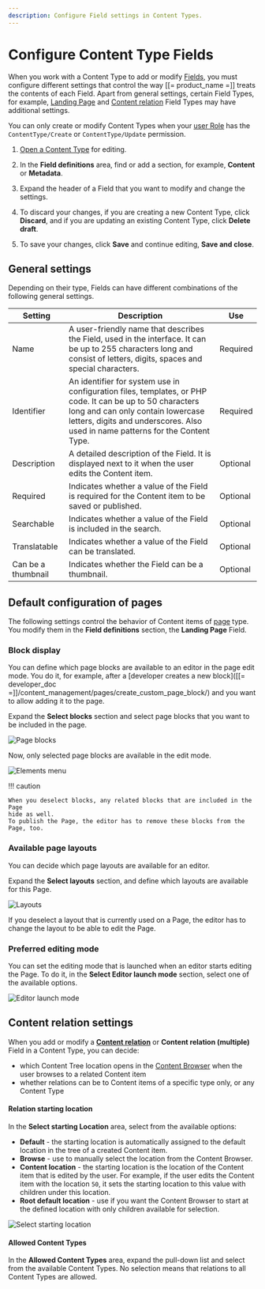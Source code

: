 ```yaml
---
description: Configure Field settings in Content Types.
---
```


# Configure Content Type Fields

When you work with a Content Type to add or modify [Fields](content_model.md#fields-and-field-types), 
you must configure different settings that control the way [[= product_name =]] 
treats the contents of each Field. Apart from general settings, certain Field Types, for example, [Landing Page](#default-configuration-of-pages) and [Content relation](#content-relation-settings) Field Types may have additional settings.

You can only create or modify Content Types when your [user Role](../permission_management/work_with_permissions.md) has the `ContentType/Create` or `ContentType/Update` permission.

1. [Open a Content Type](create_edit_content_types.md) for editing.

1. In the **Field definitions** area, find or add a section, for example, **Content** or **Metadata**. 

1. Expand the header of a Field that you want to modify and change the settings. 

1. To discard your changes, if you are creating a new Content Type, click **Discard**, and if you are updating an existing Content Type, click **Delete draft**.

1. To save your changes, click **Save** and continue editing, **Save and close**.
## General settings

Depending on their type, Fields can have different combinations of the following 
general settings. 

|Setting|Description|Use|
--------|-----------|---|
|Name|A user-friendly name that describes the Field, used in the interface. It can be up to 255 characters long and consist of letters, digits, spaces and special characters.|Required|
|Identifier|An identifier for system use in configuration files, templates, or PHP code. It can be up to 50 characters long and can only contain lowercase letters, digits and underscores. Also used in name patterns for the Content Type.|Required|
|Description|A detailed description of the Field. It is displayed next to it when the user edits the Content item.|Optional|
|Required|Indicates whether a value of the Field is required for the Content item to be saved or published.|Optional|
|Searchable|Indicates whether a value of the Field is included in the search.|Optional|
|Translatable|Indicates whether a value of the Field can be translated.|Optional|
|Can be a thumbnail|Indicates whether the Field can be a thumbnail.|Optional|

## Default configuration of pages

The following settings control the behavior of Content items of [page](../content_management/create_edit_pages.md) type. 
You modify them in the **Field definitions** section, the **Landing Page** Field.

### Block display

You can define which page blocks are available to an editor in the page edit mode.
You do it, for example, after a [developer creates a new block]([[= developer_doc =]]/content_management/pages/create_custom_page_block/) and you want to allow adding it to the page.

Expand the **Select blocks** section and select page blocks that you want to be included in the page.

![Page blocks](img/select_page_blocks.png "Select page blocks")

Now, only selected page blocks are available in the edit mode.

![Elements menu](img/page_blocks_toolbar.png "Elements menu")

!!! caution

    When you deselect blocks, any related blocks that are included in the Page 
    hide as well. 
    To publish the Page, the editor has to remove these blocks from the Page, too.

### Available page layouts

You can decide which page layouts are available for an editor.

Expand the **Select layouts** section, and define which layouts are available 
for this Page.

![Layouts](img/select_layouts.png "Layouts")

If you deselect a layout that is currently used on a Page, the editor has to change 
the layout to be able to edit the Page.

### Preferred editing mode

You can set the editing mode that is launched when an editor starts editing the Page.
To do it, in the **Select Editor launch mode** section, select one of the available options.

![Editor launch mode](img/select_editor_mode.png "Select Editor launch mode")

## Content relation settings

When you add or modify a **[Content relation](create_edit_content_items.md#relation_field)** or **Content relation (multiple)** 
Field in a Content Type, you can decide:

- which Content Tree location opens in the 
[Content Browser](content_model.md#content-browser) when the user browses to a related 
Content item 
- whether relations can be to Content items of a specific type only, or any Content Type

#### Relation starting location

In the **Select starting Location** area, select from the available options:

- **Default** - the starting location is automatically assigned to the default location in the tree of a created Content item.
- **Browse** - use to manually select the location from the Content Browser.
- **Content location** - the starting location is the location of the Content item that is edited by the user. For example, if the user edits the Content item with the location `50`, it sets the starting location to this value with children under this location.
- **Root default location** - use if you want the Content Browser to start at the defined location with only children available for selection.

![Select starting location](img/select_start_location.png "Selecting a starting location")

#### Allowed Content Types

In the **Allowed Content Types** area, expand the pull-down list and select from the available Content Types.
No selection means that relations to all Content Types are allowed.
